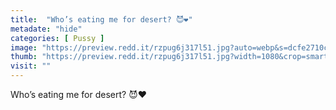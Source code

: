 ```yaml
---
title:  "Who’s eating me for desert? 😈❤️"
metadate: "hide"
categories: [ Pussy ]
image: "https://preview.redd.it/rzpug6j317l51.jpg?auto=webp&s=dcfe2710cd1937d2bfb5b9c8b564a43641535011"
thumb: "https://preview.redd.it/rzpug6j317l51.jpg?width=1080&crop=smart&auto=webp&s=9c4f1ca887860733a3810fb837783a96f712c2bc"
visit: ""
---
```

Who’s eating me for desert? 😈❤️

